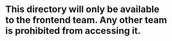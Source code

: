 # This directory will only be available to the frontend team. Any other team is prohibited from accessing it.
